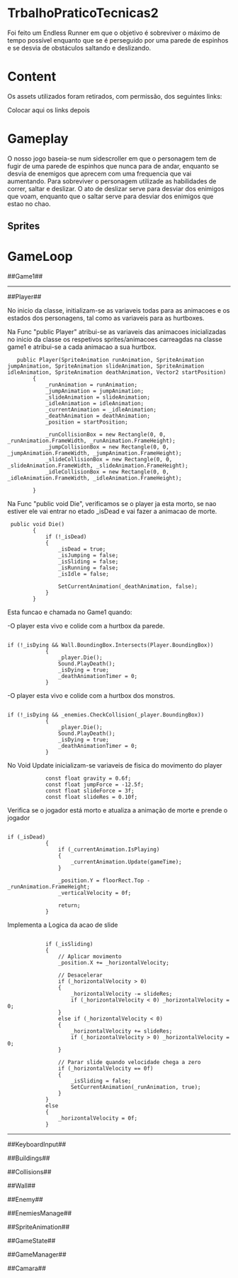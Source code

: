 # TrbalhoPraticoTecnicas2

Foi feito um Endless Runner em que o objetivo é sobreviver o máximo de tempo possível enquanto que se é perseguido por uma parede de espinhos e se desvia de obstáculos saltando e deslizando.

# Content #

Os assets utilizados foram retirados, com permissão, dos seguintes links:  

Colocar aqui os links depois

# Gameplay #

O nosso jogo baseia-se num sidescroller em que o personagem tem de fugir de uma parede de espinhos que nunca para de andar, enquanto se desvia de enemigos que aprecem com uma frequencia que vai aumentando.
Para sobreviver o personagem utilizade as habilidades de correr, saltar e deslizar.
O ato de deslizar serve para desviar dos enimigos que voam, enquanto que o saltar serve para desviar dos enimigos que estao no chao.


## Sprites ##



# GameLoop #

##Game1##


----------------------------------------------------------------------

##Player##

No inicio da classe, initializam-se as variaveis todas para as animacoes e os estados dos personagens, tal como as variaveis para as hurtboxes.

Na Func "public Player" atribui-se as variaveis das animacoes inicializadas no inicio da classe os respetivos sprites/animacoes carreagdas na classe game1 e atribui-se a cada animacao a sua hurtbox.

```
   public Player(SpriteAnimation runAnimation, SpriteAnimation jumpAnimation, SpriteAnimation slideAnimation, SpriteAnimation idleAnimation, SpriteAnimation deathAnimation, Vector2 startPosition)
        {
            _runAnimation = runAnimation;
            _jumpAnimation = jumpAnimation;
            _slideAnimation = slideAnimation;
            _idleAnimation = idleAnimation;
            _currentAnimation = _idleAnimation;
            _deathAnimation = deathAnimation;
            _position = startPosition;

            _runCollisionBox = new Rectangle(0, 0, _runAnimation.FrameWidth, _runAnimation.FrameHeight);
            _jumpCollisionBox = new Rectangle(0, 0, _jumpAnimation.FrameWidth, _jumpAnimation.FrameHeight);
            _slideCollisionBox = new Rectangle(0, 0, _slideAnimation.FrameWidth, _slideAnimation.FrameHeight);
            _idleCollisionBox = new Rectangle(0, 0, _idleAnimation.FrameWidth, _idleAnimation.FrameHeight);
            
        }
```

Na Func "public void Die", verificamos se o player ja esta morto, se nao estiver ele vai entrar no etado _isDead e vai fazer a animacao de morte.

```
 public void Die()
        {
            if (!_isDead)
            {
                _isDead = true;
                _isJumping = false;
                _isSliding = false;
                _isRunning = false;
                _isIdle = false;

                SetCurrentAnimation(_deathAnimation, false);
            }
        }
```

Esta funcao e chamada no Game1 quando: 

-O player esta vivo e colide com a hurtbox da parede.

```

if (!_isDying && Wall.BoundingBox.Intersects(Player.BoundingBox))
            {
                _player.Die();
                Sound.PlayDeath();
                _isDying = true;
                _deathAnimationTimer = 0;
            }

```

-O player esta vivo e colide com a hurtbox dos monstros.

```

if (!_isDying && _enemies.CheckCollision(_player.BoundingBox))
            {
                _player.Die();
                Sound.PlayDeath();
                _isDying = true;
                _deathAnimationTimer = 0;
            }

```

No Void Update inicializam-se variaveis de fisica do movimento do player

```
            const float gravity = 0.6f;
            const float jumpForce = -12.5f;
            const float slideForce = 3f;
            const float slideRes = 0.10f;
```

Verifica se o jogador está morto e atualiza a animação de morte e prende o jogador

```

if (_isDead)
            {
                if (_currentAnimation.IsPlaying)
                {
                    _currentAnimation.Update(gameTime);
                }

                _position.Y = floorRect.Top - _runAnimation.FrameHeight;
                _verticalVelocity = 0f;

                return;
            }

```

Implementa a Logica da acao de slide

```

            if (_isSliding)
            {
                // Aplicar movimento
                _position.X += _horizontalVelocity;

                // Desacelerar
                if (_horizontalVelocity > 0)
                {
                    _horizontalVelocity -= slideRes;
                    if (_horizontalVelocity < 0) _horizontalVelocity = 0;
                }
                else if (_horizontalVelocity < 0)
                {
                    _horizontalVelocity += slideRes;
                    if (_horizontalVelocity > 0) _horizontalVelocity = 0;
                }

                // Parar slide quando velocidade chega a zero
                if (_horizontalVelocity == 0f)
                {
                    _isSliding = false;
                    SetCurrentAnimation(_runAnimation, true);
                }
            }
            else
            {
                _horizontalVelocity = 0f;
            }

```


----------------------------------------------------------------------
##KeyboardInput##

##Buildings##

##Collisions##

##Wall##

##Enemy##

##EnemiesManage##

##SpriteAnimation##

##GameState##

##GameManager##

##Camara##

